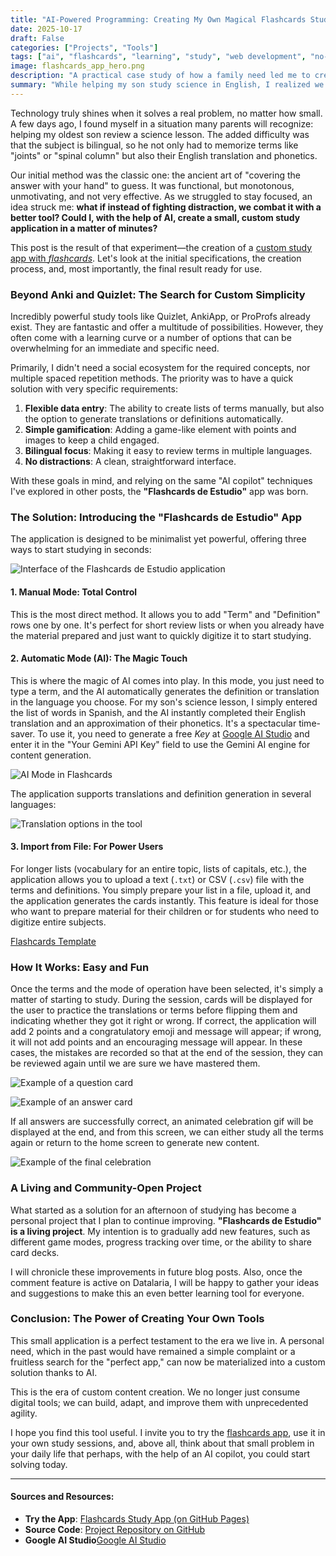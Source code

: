 ```yaml
---
title: "AI-Powered Programming: Creating My Own Magical Flashcards Study App"
date: 2025-10-17
draft: False
categories: ["Projects", "Tools"]
tags: ["ai", "flashcards", "learning", "study", "web development", "no-code", "gamification"]
image: flashcards_app_hero.png
description: "A practical case study of how a family need led me to create a flashcards study application from scratch, relying on AI to make learning more enjoyable and effective."
summary: "While helping my son study science in English, I realized we needed more than just covering the page with a hand. That's how my own flashcards app was born, created with AI. I'll share the story, introduce the tool, its magical content-generating feature, and invite you to use it."
---
```


Technology truly shines when it solves a real problem, no matter how small. A few days ago, I found myself in a situation many parents will recognize: helping my oldest son review a science lesson. The added difficulty was that the subject is bilingual, so he not only had to memorize terms like "joints" or "spinal column" but also their English translation and phonetics.

Our initial method was the classic one: the ancient art of "covering the answer with your hand" to guess. It was functional, but monotonous, unmotivating, and not very effective. As we struggled to stay focused, an idea struck me: **what if instead of fighting distraction, we combat it with a better tool? Could I, with the help of AI, create a small, custom study application in a matter of minutes?**

This post is the result of that experiment—the creation of a [custom study app with *flashcards*](https://dalaez.github.io/flashcards-app/). Let's look at the initial specifications, the creation process, and, most importantly, the final result ready for use.

### Beyond Anki and Quizlet: The Search for Custom Simplicity

Incredibly powerful study tools like Quizlet, AnkiApp, or ProProfs already exist. They are fantastic and offer a multitude of possibilities. However, they often come with a learning curve or a number of options that can be overwhelming for an immediate and specific need.

Primarily, I didn't need a social ecosystem for the required concepts, nor multiple spaced repetition methods. The priority was to have a quick solution with very specific requirements:

1.  **Flexible data entry**: The ability to create lists of terms manually, but also the option to generate translations or definitions automatically.
2.  **Simple gamification**: Adding a game-like element with points and images to keep a child engaged.
3.  **Bilingual focus**: Making it easy to review terms in multiple languages.
4.  **No distractions**: A clean, straightforward interface.

With these goals in mind, and relying on the same "AI copilot" techniques I've explored in other posts, the **"Flashcards de Estudio"** app was born.

### The Solution: Introducing the "Flashcards de Estudio" App

The application is designed to be minimalist yet powerful, offering three ways to start studying in seconds:

![Interface of the Flashcards de Estudio application](app_Flashcards.png)

#### 1. Manual Mode: Total Control

This is the most direct method. It allows you to add "Term" and "Definition" rows one by one. It's perfect for short review lists or when you already have the material prepared and just want to quickly digitize it to start studying.

#### 2. Automatic Mode (AI): The Magic Touch

This is where the magic of AI comes into play. In this mode, you just need to type a term, and the AI automatically generates the definition or translation in the language you choose. For my son's science lesson, I simply entered the list of words in Spanish, and the AI instantly completed their English translation and an approximation of their phonetics. It's a spectacular time-saver. To use it, you need to generate a free *Key* at [Google AI Studio](https://aistudio.google.com/app/api-keys) and enter it in the "Your Gemini API Key" field to use the Gemini AI engine for content generation.

![AI Mode in Flashcards](app_Flashcards_ai_mode.png)

The application supports translations and definition generation in several languages:

![Translation options in the tool](languages.png)

#### 3. Import from File: For Power Users

For longer lists (vocabulary for an entire topic, lists of capitals, etc.), the application allows you to upload a text (`.txt`) or CSV (`.csv`) file with the terms and definitions. You simply prepare your list in a file, upload it, and the application generates the cards instantly. This feature is ideal for those who want to prepare material for their children or for students who need to digitize entire subjects.

[Flashcards Template](https://github.com/Dalaez/flashcards-app/blob/main/en/flashcards_template.csv)

### How It Works: Easy and Fun

Once the terms and the mode of operation have been selected, it's simply a matter of starting to study. During the session, cards will be displayed for the user to practice the translations or terms before flipping them and indicating whether they got it right or wrong. If correct, the application will add 2 points and a congratulatory emoji and message will appear; if wrong, it will not add points and an encouraging message will appear. In these cases, the mistakes are recorded so that at the end of the session, they can be reviewed again until we are sure we have mastered them.

![Example of a question card](example_Flashcards_question.png)

![Example of an answer card](example_Flashcards_answer.png)

If all answers are successfully correct, an animated celebration gif will be displayed at the end, and from this screen, we can either study all the terms again or return to the home screen to generate new content.

![Example of the final celebration](final.png)

### A Living and Community-Open Project

What started as a solution for an afternoon of studying has become a personal project that I plan to continue improving. **"Flashcards de Estudio" is a living project**. My intention is to gradually add new features, such as different game modes, progress tracking over time, or the ability to share card decks.

I will chronicle these improvements in future blog posts. Also, once the comment feature is active on Datalaria, I will be happy to gather your ideas and suggestions to make this an even better learning tool for everyone.

### Conclusion: The Power of Creating Your Own Tools

This small application is a perfect testament to the era we live in. A personal need, which in the past would have remained a simple complaint or a fruitless search for the "perfect app," can now be materialized into a custom solution thanks to AI.

This is the era of custom content creation. We no longer just consume digital tools; we can build, adapt, and improve them with unprecedented agility.

I hope you find this tool useful. I invite you to try the [flashcards app](https://dalaez.github.io/flashcards-app/), use it in your own study sessions, and, above all, think about that small problem in your daily life that perhaps, with the help of an AI copilot, you could start solving today.

---

#### Sources and Resources:
* **Try the App**: [Flashcards Study App (on GitHub Pages)](https://dalaez.github.io/flashcards-app/)
* **Source Code**: [Project Repository on GitHub](https://github.com/dalaez/flashcards-app)
* **Google AI Studio**[Google AI Studio](https://aistudio.google.com/app/api-keys)